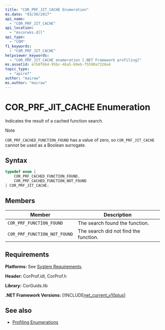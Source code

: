 ```yaml
---
title: "COR_PRF_JIT_CACHE Enumeration"
ms.date: "03/30/2017"
api_name: 
  - "COR_PRF_JIT_CACHE"
api_location: 
  - "mscorwks.dll"
api_type: 
  - "COM"
f1_keywords: 
  - "COR_PRF_JIT_CACHE"
helpviewer_keywords: 
  - "COR_PRF_JIT_CACHE enumeration [.NET Framework profiling]"
ms.assetid: e7b8f6b4-95bc-4ba5-b9eb-f5590a7326a4
topic_type: 
  - "apiref"
author: "mairaw"
ms.author: "mairaw"
---
```

# COR_PRF_JIT_CACHE Enumeration
Indicates the result of a cached function search.  
  
> [!NOTE]
> `COR_PRF_CACHED_FUNCTION_FOUND` has a value of zero, so `COR_PRF_JIT_CACHE` cannot be used as a Boolean surrogate.  
  
## Syntax  
  
```cpp  
typedef enum {  
    COR_PRF_CACHED_FUNCTION_FOUND,  
    COR_PRF_CACHED_FUNCTION_NOT_FOUND  
} COR_PRF_JIT_CACHE;  
```  
  
## Members  
  
|Member|Description|  
|------------|-----------------|  
|`COR_PRF_FUNCTION_FOUND`|The search found the function.|  
|`COR_PRF_FUNCTION_NOT_FOUND`|The search did not find the function.|  
  
## Requirements  
 **Platforms:** See [System Requirements](../../../../docs/framework/get-started/system-requirements.md).  
  
 **Header:** CorProf.idl, CorProf.h  
  
 **Library:** CorGuids.lib  
  
 **.NET Framework Versions:** [!INCLUDE[net_current_v10plus](../../../../includes/net-current-v10plus-md.md)]  
  
## See also

- [Profiling Enumerations](../../../../docs/framework/unmanaged-api/profiling/profiling-enumerations.md)
